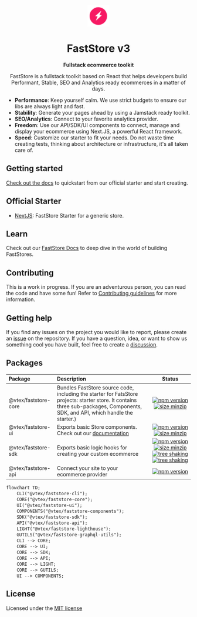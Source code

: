 <p align="center">
  <a href="https://faststore.dev">
    <img alt="Faststore" src="./packages/ui/static/logo.png" width="60" />
  </a>
</p>
<h1 align="center">
  FastStore v3
</h1>
<p align="center">
  <strong>
    Fullstack ecommerce toolkit
  </strong>
</p>
<p align="center">
  FastStore is a fullstack toolkit based on React that helps developers build Performant, Stable, SEO and Analytics ready ecommerces in a matter of days.
</p>

- <strong>Performance</strong>: Keep yourself calm. We use strict budgets to ensure our libs are always light and fast.
- <strong>Stability</strong>: Generate your pages ahead by using a Jamstack ready toolkit.
- <strong>SEO/Analytics</strong>: Connect to your favorite analytics provider.
- <strong>Freedom</strong>: Use our API/SDK/UI components to connect, manage and display your ecommerce using Next.JS, a powerful React framework.
- <strong>Speed</strong>: Customize our starter to fit your needs. Do not waste time creating tests, thinking about architecture or infrastructure, it's all taken care of.

## Getting started

[Check out the docs](https://developers.vtex.com/docs/guides/faststore/getting-started-overview) to quickstart from our official starter and start creating.

## Official Starter

- [NextJS](https://github.com/vtex-sites/starter.store): FastStore Starter for a generic store.

## Learn

Check out our [FastStore Docs](https://developers.vtex.com/docs/guides/faststore/getting-started-overview) to deep dive in the world of building FastStores.

## Contributing

This is a work in progress. If you are an adventurous person, you can read the code and have some fun! Refer to [Contributing guidelines](CONTRIBUTING.MD) for more information.

## Getting help

If you find any issues on the project you would like to report, please create an [issue](https://github.com/vtex/faststore/issues) on the repository. If you have a question, idea, or want to show us something cool you have built, feel free to create a [discussion](https://github.com/vtex/faststore/discussions).

## Packages

| Package         | Description                                                                                                                                                                      |                                                                                                                                                                                                                                                   Status                                                                                                                                                                                                                                                    |
| :-------------- | :------------------------------------------------------------------------------------------------------------------------------------------------------------------------------- | :---------------------------------------------------------------------------------------------------------------------------------------------------------------------------------------------------------------------------------------------------------------------------------------------------------------------------------------------------------------------------------------------------------------------------------------------------------------------------------------------------------: |
| @vtex/faststore-core | Bundles FastStore source code, including the starter for FatsStore projects: starter store. It contains three sub-packages, Components, SDK, and API, which handle the starter.) |                                                                                                                                 [![npm version](https://badge.fury.io/js/%40faststore%2Fcore.svg)](https://badge.fury.io/js/%40faststore%2Fcore) [![size minzip](https://badgen.net/bundlephobia/minzip/@vtex/faststore-core)](https://bundlephobia.com/package/@vtex/faststore-core)                                                                                                                                 |
| @vtex/faststore-ui   | Exports basic Store components. Check out our [documentation](https://developers.vtex.com/docs/guides/faststore/components-index)                                                                            |                                                                                                                                     [![npm version](https://badge.fury.io/js/%40faststore%2Fui.svg)](https://badge.fury.io/js/%40faststore%2Fui) [![size minzip](https://badgen.net/bundlephobia/minzip/@vtex/faststore-ui)](https://bundlephobia.com/package/@vtex/faststore-ui)                                                                                                                                     |
| @vtex/faststore-sdk  | Exports basic logic hooks for creating your custom ecommerce                                                                                                                     | [![npm version](https://badge.fury.io/js/%40faststore%2Fsdk.svg)](https://badge.fury.io/js/%40faststore%2Fsdk) [![size minzip](https://badgen.net/bundlephobia/minzip/@vtex/faststore-sdk)](https://bundlephobia.com/package/@vtex/faststore-sdk) [![tree shaking](https://badgen.net/bundlephobia/tree-shaking/@vtex/faststore-sdk)](https://bundlephobia.com/package/@vtex/faststore-sdk) [![tree shaking](https://badgen.net/bundlephobia/dependency-count/@vtex/faststore-sdk)](https://bundlephobia.com/package/@vtex/faststore-sdk) |
| @vtex/faststore-api  | Connect your site to your ecommerce provider                                                                                                                                     |                                                                                                                                                                                             [![npm version](https://badge.fury.io/js/%40faststore%2Fapi.svg)](https://bundlephobia.com/package/@vtex/faststore-api)                                                                                                                                                                                              |

```mermaid
flowchart TD;
    CLI("@vtex/faststore-cli");
    CORE("@vtex/faststore-core");
    UI("@vtex/faststore-ui");
    COMPONENTS("@vtex/faststore-components");
    SDK("@vtex/faststore-sdk");
    API("@vtex/faststore-api");
    LIGHT("@vtex/faststore-lighthouse");
    GUTILS("@vtex/faststore-graphql-utils");
    CLI --> CORE;
    CORE --> UI;
    CORE --> SDK;
    CORE --> API;
    CORE --> LIGHT;
    CORE --> GUTILS;
    UI --> COMPONENTS;
```

## License

Licensed under the [MIT license](https://github.com/vtex/faststore/blob/master/LICENSE)
